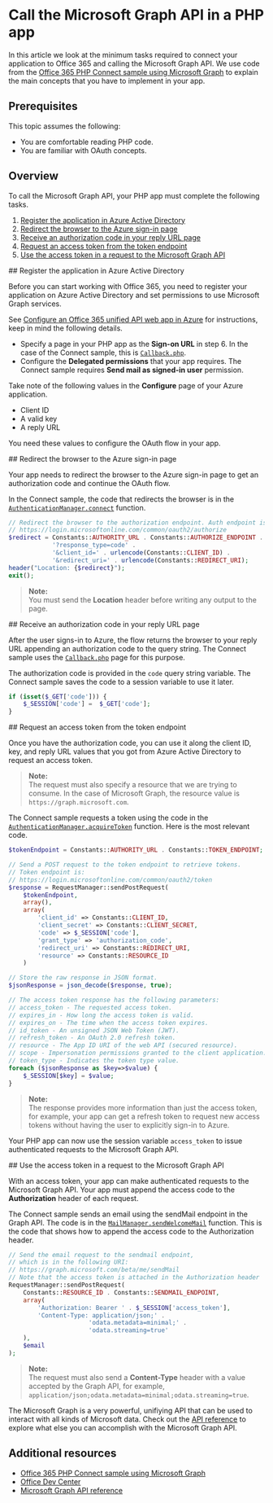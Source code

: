 # Call the Microsoft Graph API in a PHP app 

In this article we look at the minimum tasks required to connect your application to Office 365 and calling the Microsoft Graph API. We use code from the [Office 365 PHP Connect sample using Microsoft Graph](https://github.com/OfficeDev/O365-PHP-Unified-API-Connect) to explain the main concepts that you have to implement in your app.

##  Prerequisites

This topic assumes the following:

* You are comfortable reading PHP code.
* You are familiar with OAuth concepts.

## Overview

To call the Microsoft Graph API, your PHP app must complete the following tasks.

1. [Register the application in Azure Active Directory](#register)
2. [Redirect the browser to the Azure sign-in page](#redirect)
3. [Receive an authorization code in your reply URL page](#authcode)
4. [Request an access token from the token endpoint](#accesstoken)
5. [Use the access token in a request to the Microsoft Graph API](#request) 

<a name="register"/>
## Register the application in Azure Active Directory

Before you can start working with Office 365, you need to register your application on Azure Active Directory and set permissions to use Microsoft Graph services.

See  [Configure an Office 365 unified API web app in Azure](https://msdn.microsoft.com/office/office365/HowTo/get-started-with-office-365-unified-api#msg_configure_web_app) for instructions, keep in mind the following details.

* Specify a page in your PHP app as the **Sign-on URL** in step 6. In the case of the Connect sample, this is [`Callback.php`](https://github.com/OfficeDev/O365-PHP-Unified-API-Connect/blob/master/app/Callback.php).
* Configure the **Delegated permissions** that your app requires. The Connect sample requires **Send mail as signed-in user** permission.

Take note of the following values in the **Configure** page of your Azure application.

* Client ID
* A valid key
* A reply URL

You need these values to configure the OAuth flow in your app.

<a name="redirect"/>
## Redirect the browser to the Azure sign-in page

Your app needs to redirect the browser to the Azure sign-in page to get an authorization code and continue the OAuth flow.

In the Connect sample, the code that redirects the browser is in the [`AuthenticationManager.connect`](https://github.com/OfficeDev/O365-PHP-Unified-API-Connect/blob/master/app/AuthenticationManager.php#L49) function.

```php
// Redirect the browser to the authorization endpoint. Auth endpoint is
// https://login.microsoftonline.com/common/oauth2/authorize
$redirect = Constants::AUTHORITY_URL . Constants::AUTHORIZE_ENDPOINT . 
            '?response_type=code' . 
            '&client_id=' . urlencode(Constants::CLIENT_ID) . 
            '&redirect_uri=' . urlencode(Constants::REDIRECT_URI);
header("Location: {$redirect}");
exit();
```

> **Note:** <br />
> You must send the **Location** header before writing any output to the page.

<a name="authcode"/>
## Receive an authorization code in your reply URL page

After the user signs-in to Azure, the flow returns the browser to your reply URL appending an authorization code to the query string. The Connect sample uses the [`Callback.php`](https://github.com/OfficeDev/O365-PHP-Unified-API-Connect/blob/master/app/Callback.php) page for this purpose.

The authorization code is provided in the `code` query string variable. The Connect sample saves the code to a session variable to use it later.

```php
if (isset($_GET['code'])) {
    $_SESSION['code'] =  $_GET['code'];
}
```

<a name="accesstoken"/>
## Request an access token from the token endpoint

Once you have the authorization code, you can use it along the client ID, key, and reply URL values that you got from Azure Active Directory to request an access token. 

> **Note:** <br />
> The request must also specify a resource that we are trying to consume. In the case of Microsoft Graph, the resource value is `https://graph.microsoft.com`.

The Connect sample requests a token using the code in the [`AuthenticationManager.acquireToken`](https://github.com/OfficeDev/O365-PHP-Unified-API-Connect/blob/master/app/AuthenticationManager.php#L70) function. Here is the most relevant code.

```php
$tokenEndpoint = Constants::AUTHORITY_URL . Constants::TOKEN_ENDPOINT;

// Send a POST request to the token endpoint to retrieve tokens.
// Token endpoint is:
// https://login.microsoftonline.com/common/oauth2/token
$response = RequestManager::sendPostRequest(
    $tokenEndpoint, 
    array(),
    array(
        'client_id' => Constants::CLIENT_ID,
        'client_secret' => Constants::CLIENT_SECRET,
        'code' => $_SESSION['code'],
        'grant_type' => 'authorization_code',
        'redirect_uri' => Constants::REDIRECT_URI,
        'resource' => Constants::RESOURCE_ID
    )

// Store the raw response in JSON format.
$jsonResponse = json_decode($response, true);

// The access token response has the following parameters:
// access_token - The requested access token.
// expires_in - How long the access token is valid.
// expires_on - The time when the access token expires.
// id_token - An unsigned JSON Web Token (JWT).
// refresh_token - An OAuth 2.0 refresh token.
// resource - The App ID URI of the web API (secured resource).
// scope - Impersonation permissions granted to the client application.
// token_type - Indicates the token type value.
foreach ($jsonResponse as $key=>$value) {
    $_SESSION[$key] = $value;
}
```

> **Note:** <br />
> The response provides more information than just the access token, for example, your app can get a refresh token to request new access tokens without having the user to explicitly sign-in to Azure.

Your PHP app can now use the session variable `access_token` to issue authenticated requests to the Microsoft Graph API.

<a name="request"/>
## Use the access token in a request to the Microsoft Graph API

With an access token, your app can make authenticated requests to the Microsoft Graph API. Your app must append the access code to the **Authorization** header of each request.

The Connect sample sends an email using the sendMail endpoint in the Graph API. The code is in the [`MailManager.sendWelcomeMail`](https://github.com/OfficeDev/O365-PHP-Unified-API-Connect/blob/master/app/MailManager.php#L46) function. This is the code that shows how to append the access code to the Authorization header.

```php
// Send the email request to the sendmail endpoint, 
// which is in the following URI:
// https://graph.microsoft.com/beta/me/sendMail
// Note that the access token is attached in the Authorization header
RequestManager::sendPostRequest(
    Constants::RESOURCE_ID . Constants::SENDMAIL_ENDPOINT,
    array(
        'Authorization: Bearer ' . $_SESSION['access_token'],
        'Content-Type: application/json;' . 
                      'odata.metadata=minimal;' .
                      'odata.streaming=true'
    ),
    $email
);
```

> **Note:** <br />
> The request must also send a **Content-Type** header with a value accepted by the Graph API, for example, `application/json;odata.metadata=minimal;odata.streaming=true`.

The Microsoft Graph is a very powerful, unifiying API that can be used to interact with all kinds of Microsoft data. Check out the [API reference](https://msdn.microsoft.com/office/office365/howto/office-365-unified-api-reference) to explore what else you can accomplish with the Microsoft Graph API.

## Additional resources

-  [Office 365 PHP Connect sample using Microsoft Graph](https://github.com/OfficeDev/O365-PHP-Unified-API-Connect)
-  [Office Dev Center](http://dev.office.com) 
-  [Microsoft Graph API reference](https://msdn.microsoft.com/office/office365/howto/office-365-unified-api-reference)